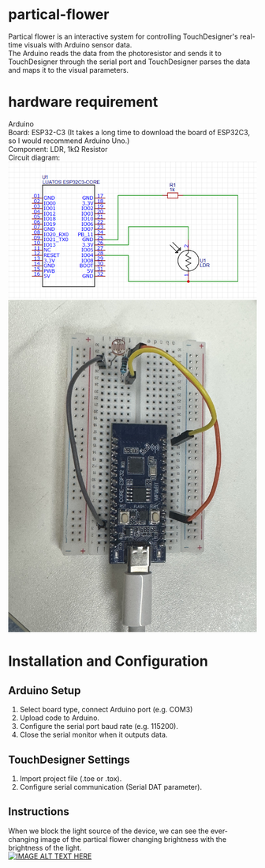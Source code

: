 # partical-flower
Partical flower is an interactive system for controlling TouchDesigner's real-time visuals with Arduino sensor data.  
The Arduino reads the data from the photoresistor and sends it to TouchDesigner through the serial port and TouchDesigner parses the data and maps it to the visual parameters.

# hardware requirement
Arduino  
Board: ESP32-C3 (It takes a long time to download the board of ESP32C3, so I would recommend Arduino Uno.)  
Component: LDR, 1kΩ Resistor  
Circuit diagram:  
![image](https://github.com/ddyt0113/partical-flower/blob/main/particalflower-Lu%20Manman24063315g/arduino%20coding/circuit%20connection.png)
![image](https://github.com/ddyt0113/partical-flower/blob/main/particalflower-Lu%20Manman24063315g/arduino%20coding/circuit.jpg)

# Installation and Configuration
## Arduino Setup
1. Select board type, connect Arduino port (e.g. COM3)
2. Upload code to Arduino.
3. Configure the serial port baud rate (e.g. 115200).
4. Close the serial monitor when it outputs data.

## TouchDesigner Settings
1. Import project file (.toe or .tox).
2. Configure serial communication (Serial DAT parameter).

## Instructions
When we block the light source of the device, we can see the ever-changing image of the partical flower changing brightness with the brightness of the light.  
[![IMAGE ALT TEXT HERE](https://img.youtube.com/vi/62IV6MDD6aY/0.jpg)](https://www.youtube.com/watch?v=62IV6MDD6aY)
